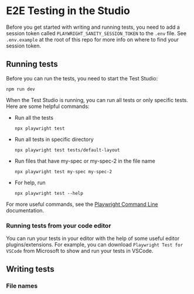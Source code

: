 # E2E Testing in the Studio

Before you get started with writing and running tests, you need to add a session token called `PLAYWRIGHT_SANITY_SESSION_TOKEN` to the `.env` file. See `.env.example` at the root of this repo for more info on where to find your session token.

## Running tests

Before you can run the tests, you need to start the Test Studio:

```
npm run dev
```

When the Test Studio is running, you can run all tests or only specific tests. Here are some helpful commands:

- Run all the tests

  ```
  npx playwright test
  ```

- Run all tests in specific directory

  ```
  npx playwright test tests/default-layout
  ```

- Run files that have my-spec or my-spec-2 in the file name

  ```
  npx playwright test my-spec my-spec-2
  ```

- For help, run
  ```
  npx playwright test --help
  ```

For more useful commands, see the [Playwright Command Line](https://playwright.dev/docs/test-cli) documentation.

### Running tests from your code editor

You can run your tests in your editor with the help of some useful editor plugins/extensions. For example, you can download `Playwright Test for VSCode` from Microsoft to show and run your tests in VSCode.

## Writing tests

### File names
